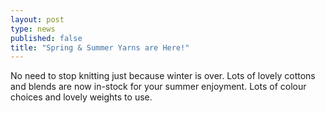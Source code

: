 ```yaml
---
layout: post
type: news
published: false
title: "Spring & Summer Yarns are Here!"
---
```


No need to stop knitting just because winter is over. Lots of  lovely cottons and blends are now in-stock for your summer enjoyment. Lots of colour choices and lovely weights to use.